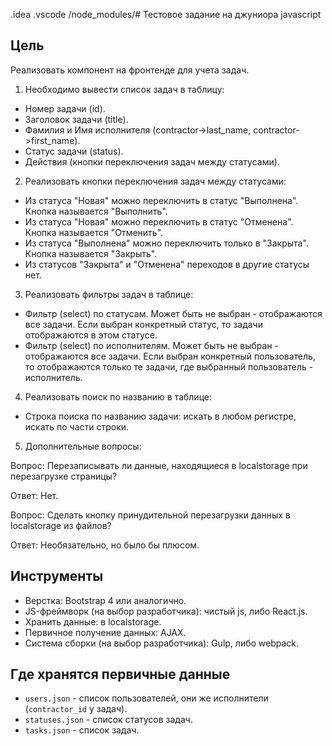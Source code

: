 .idea
.vscode
/node_modules/# Тестовое задание на джуниора javascript

## Цель

Реализовать компонент на фронтенде для учета задач.

1. Необходимо вывести список задач в таблицу:

* Номер задачи (id).
* Заголовок задачи (title).
* Фамилия и Имя исполнителя (contractor->last_name, contractor->first_name).
* Статус задачи (status).
* Действия (кнопки переключения задач между статусами).

2. Реализовать кнопки переключения задач между статусами:

* Из статуса "Новая" можно переключить в статус "Выполнена". Кнопка называется "Выполнить".
* Из статуса "Новая" можно переключить в статус "Отменена". Кнопка называется "Отменить".
* Из статуса "Выполнена" можно переключить только в "Закрыта". Кнопка называется "Закрыть".
* Из статусов "Закрыта" и "Отменена" переходов в другие статусы нет.

3. Реализовать фильтры задач в таблице:

* Фильтр (select) по статусам. Может быть не выбран - отображаются все задачи.
Если выбран конкретный статус, то задачи отображаются в этом статусе.
* Фильтр (select) по исполнителям. Может быть не выбран - отображаются все задачи.
Если выбран конкретный пользователь, то отображаются только те задачи, где
выбранный пользователь - исполнитель.

4. Реализовать поиск по названию в таблице:

* Строка поиска по названию задачи: искать в любом регистре, искать по части строки.

5. Дополнительные вопросы:

Вопрос: Перезаписывать ли данные, находящиеся в localstorage при перезагрузке страницы?

Ответ: Нет.

Вопрос: Сделать кнопку принудительной перезагрузки данных в localstorage из файлов?

Ответ: Необязательно, но было бы плюсом.

## Инструменты

* Верстка: Bootstrap 4 или аналогично.
* JS-фреймворк (на выбор разработчика): чистый js, либо React.js.
* Хранить данные: в localstorage.
* Первичное получение данных: AJAX.
* Система сборки (на выбор разработчика): Gulp, либо webpack.

## Где хранятся первичные данные

* `users.json` - список пользователей, они же исполнители (`contractor_id` у задач).
* `statuses.json` - список статусов задач.
* `tasks.json` - список задач.
